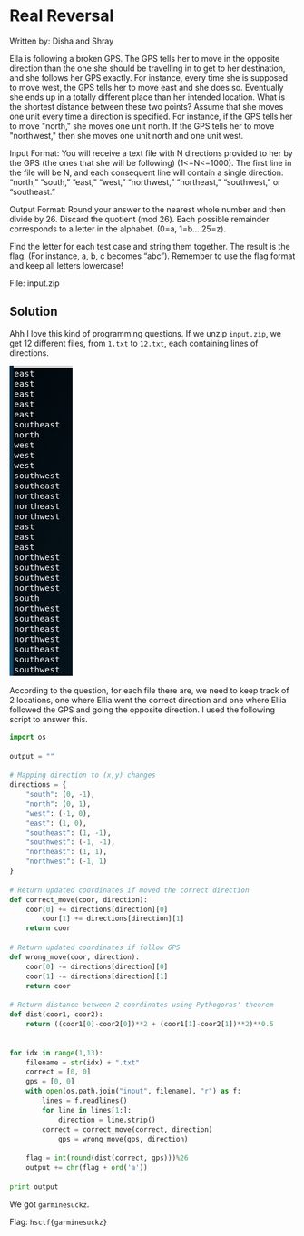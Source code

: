 # Real Reversal

Written by: Disha and Shray

Ella is following a broken GPS. The GPS tells her to move in the opposite direction than the one she should be travelling in to get to her destination, and she follows her GPS exactly. For instance, every time she is supposed to move west, the GPS tells her to move east and she does so. Eventually she ends up in a totally different place than her intended location. What is the shortest distance between these two points? Assume that she moves one unit every time a direction is specified. For instance, if the GPS tells her to move "north," she moves one unit north. If the GPS tells her to move "northwest," then she moves one unit north and one unit west.

Input Format:
You will receive a text file with N directions provided to her by the GPS (the ones that she will be following) (1<=N<=1000). The first line in the file will be N, and each consequent line will contain a single direction: “north,” “south,” “east,” “west,” “northwest,” “northeast,” “southwest,” or “southeast.”

Output Format:
Round your answer to the nearest whole number and then divide by 26. Discard the quotient (mod 26). Each possible remainder corresponds to a letter in the alphabet. (0=a, 1=b… 25=z).

Find the letter for each test case and string them together. The result is the flag. (For instance, a, b, c becomes “abc”). Remember to use the flag format and keep all letters lowercase!

File: input.zip

## Solution

Ahh I love this kind of programming questions. If we unzip ```input.zip```, we get 12 different files, from ```1.txt``` to ```12.txt```, each containing lines of directions.

![](./1.png)

According to the question, for each file there are, we need to keep track of 2 locations, one where Ellia went the correct direction and one where Ellia followed the GPS and going the opposite direction. I used the following script to answer this.

```python
import os

output = ""

# Mapping direction to (x,y) changes
directions = {
    "south": (0, -1),
    "north": (0, 1),
    "west": (-1, 0),
    "east": (1, 0),
    "southeast": (1, -1),
    "southwest": (-1, -1),
    "northeast": (1, 1),
    "northwest": (-1, 1)
}

# Return updated coordinates if moved the correct direction
def correct_move(coor, direction):
	coor[0] += directions[direction][0]
    	coor[1] += directions[direction][1]
	return coor

# Return updated coordinates if follow GPS
def wrong_move(coor, direction):
	coor[0] -= directions[direction][0]
	coor[1] -= directions[direction][1]
	return coor

# Return distance between 2 coordinates using Pythogoras' theorem
def dist(coor1, coor2):
	return ((coor1[0]-coor2[0])**2 + (coor1[1]-coor2[1])**2)**0.5


for idx in range(1,13):
    filename = str(idx) + ".txt"
    correct = [0, 0]
    gps = [0, 0]
    with open(os.path.join("input", filename), "r") as f:
        lines = f.readlines()
        for line in lines[1:]:
            direction = line.strip()
	    correct = correct_move(correct, direction)
            gps = wrong_move(gps, direction)
    
    flag = int(round(dist(correct, gps)))%26
    output += chr(flag + ord('a'))

print output
```

We got ```garminesuckz```.

Flag: ```hsctf{garminesuckz}```


